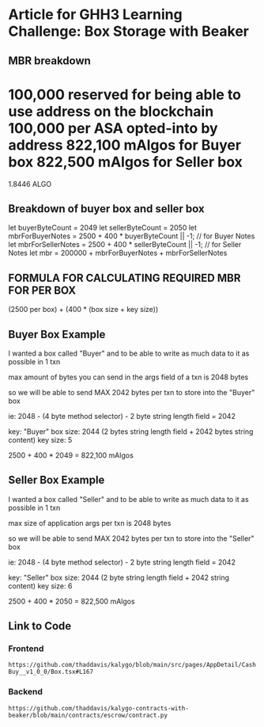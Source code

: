 # Article for GHH3 Learning Challenge: Box Storage with Beaker

## MBR breakdown

100,000 reserved for being able to use address on the blockchain
100,000 per ASA opted-into by address
822,100 mAlgos for Buyer box
822,500 mAlgos for Seller box
=================================================
1.8446 ALGO

## Breakdown of buyer box and seller box

let buyerByteCount = 2049
let sellerByteCount = 2050
let mbrForBuyerNotes = 2500 + 400 * buyerByteCount || -1; // for Buyer Notes
let mbrForSellerNotes = 2500 + 400 * sellerByteCount || -1; // for Seller Notes
let mbr = 200000 + mbrForBuyerNotes + mbrForSellerNotes

## FORMULA FOR CALCULATING REQUIRED MBR FOR PER BOX

(2500 per box) + (400 * (box size + key size))

## Buyer Box Example

I wanted a box called "Buyer" and to be able to write as much data to it as possible in 1 txn

max amount of bytes you can send in the args field of a txn is 2048 bytes

so we will be able to send MAX 2042 bytes per txn to store into the "Buyer" box

ie: 2048 - (4 byte method selector) - 2 byte string length field = 2042

key: "Buyer"
box size: 2044 (2 bytes string length field + 2042 bytes string content)
key size: 5

2500 + 400 * 2049 = 822,100 mAlgos

## Seller Box Example

I wanted a box called "Seller" and to be able to write as much data to it as possible in 1 txn

max size of application args per txn is 2048 bytes

so we will be able to send MAX 2042 bytes per txn to store into the "Seller" box

ie: 2048 - (4 byte method selector) - 2 byte string length field = 2042

key: "Seller"
box size: 2044 (2 byte string length field + 2042 string content)
key size: 6

2500 + 400 * 2050 = 822,500 mAlgos

## Link to Code

### Frontend

`https://github.com/thaddavis/kalygo/blob/main/src/pages/AppDetail/CashBuy__v1_0_0/Box.tsx#L167`

### Backend

`https://github.com/thaddavis/kalygo-contracts-with-beaker/blob/main/contracts/escrow/contract.py`
